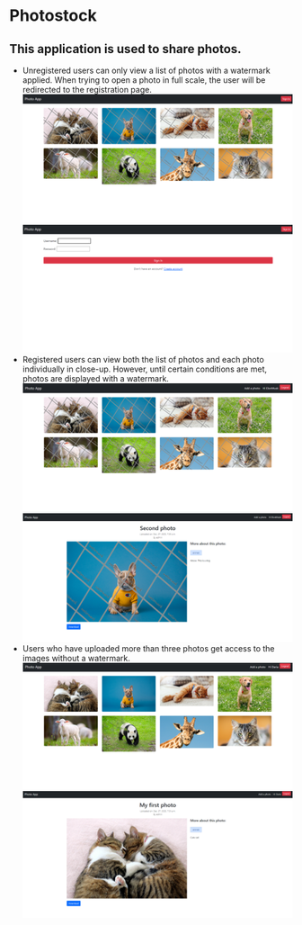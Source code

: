 # Photostock
## This application is used to share photos.

* Unregistered users can only view a list of photos with a watermark applied. When trying to open a photo in full scale, the user will be redirected to the registration page.
![unreg.png](README/unreg.png)
![unreg_detail.png](README/unreg_detail.png)
* Registered users can view both the list of photos and each photo individually in close-up. However, until certain conditions are met, photos are displayed with a watermark.
![reg.png](README/reg.png)
![reg_detail.png](README/reg_detail.png)
* Users who have uploaded more than three photos get access to the images without a watermark.
![without.png](README/without.png)
![without_detail.png](README/without_detail.png)
